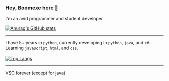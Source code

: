 ### Hey, Boomexe here 👋

I'm an avid programmer and student developer

[![Anurag's GitHub stats](https://github-readme-stats.vercel.app/api?username=Boomexe&theme=dark)](https://github.com/anuraghazra/github-readme-stats)

---
I have 5+ years in `python`, currently developing in `python`, `java`, and `c#`.
Learning `javascript`, `html`, and `css`.
<br><br>
[![Top Langs](https://github-readme-stats.vercel.app/api/top-langs/?username=Boomexe&theme=dark)](https://github.com/anuraghazra/github-readme-stats)

---

VSC forever (except for java)
